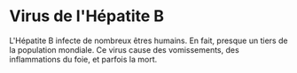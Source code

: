 # Virus de l'Hépatite B

L'Hépatite B infecte de nombreux êtres humains. En fait, presque un tiers de la
population mondiale. Ce virus cause des vomissements, des inflammations du foie,
et parfois la mort.
